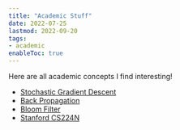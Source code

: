 ```yaml
---
title: "Academic Stuff" 
date: 2022-07-25
lastmod: 2022-09-20
tags:
- academic
enableToc: true
---
```


Here are all academic concepts I find interesting!
- [Stochastic Gradient Descent](notes/GradDesc.md)
- [Back Propagation](notes/BackProp.md)
- [Bloom Filter](notes/Bloom.md)
- [Stanford CS224N](notes/CS224N.md)